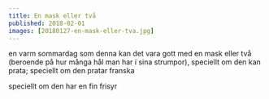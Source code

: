 ```yaml
---
title: En mask eller två
published: 2018-02-01
images: [20180127-en-mask-eller-tva.jpg]
---
```


en varm sommardag som denna kan det vara gott med en mask eller två (beroende på hur många hål man har i sina strumpor), speciellt om den kan prata; speciellt om den pratar franska

speciellt om den har en fin frisyr
